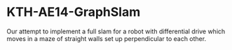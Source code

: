 # KTH-AE14-GraphSlam
Our attempt to implement a full slam for a robot with differential drive which moves in a maze of straight walls set up perpendicular to each other.
